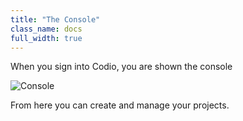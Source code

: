 ```yaml
---
title: "The Console"
class_name: docs
full_width: true
---
```


When you sign into Codio, you are shown the console

![Console](docs/console-screen.png)

From here you can create and manage your projects.

